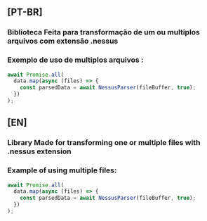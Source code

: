 ## [PT-BR]

### Biblioteca Feita para transformação de um ou multiplos arquivos com extensão .nessus

### Exemplo de uso de multiplos arquivos :

```js
await Promise.all(
  data.map(async (files) => {
    const parsedData = await NessusParser(fileBuffer, true);
  })
);
```

## [EN]

### Library Made for transforming one or multiple files with .nessus extension

### Example of using multiple files:

```js
await Promise.all(
  data.map(async (files) => {
    const parsedData = await NessusParser(fileBuffer, true);
  })
);
```

